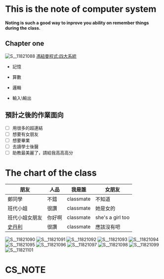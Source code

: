 # This is the note of computer system
**Noting is such a good way to inprove you ability on remember things during the class.**
## Chapter one 
![S__11821088](https://user-images.githubusercontent.com/93903961/142815150-d93cbdc6-b2db-4d93-82ae-7d6dc6f96447.jpg)
[馮紐曼程式:四大系統](https://zh.wikipedia.org/wiki/%E5%86%AF%C2%B7%E8%AF%BA%E4%BC%8A%E6%9B%BC%E7%BB%93%E6%9E%84)

- 記憶

- 算數

- 邏輯
 
- 輸入\輸出 

## 預計之後的作業面向

- [ ] 用很多的超連結
- [ ] 想要有女朋友
- [ ] 想要畢業
- [ ] 去讀學士後醫
- [ ] 助教最美麗了，請給我高高高分

# The chart of the class
|朋友| 人品| 我是誰 | 女朋友 |
----------|-------|------|-------|
|鄭同學| 不錯 | classmate | 不知道  |
|班代小姐|很讚 |classmate| 她是女的   |
|班代小姐女朋友|你好啊 |classmate | she's a girl too   |
|[史丹利](https://www.youtube.com/watch?v=mLDazwuh3JQ)|很讚 |classmate| 應該沒有吧   |


![S__11821090](https://user-images.githubusercontent.com/93903961/142815195-695f78d3-4312-4316-8150-464cb0f9bf8a.jpg)
![S__11821091](https://user-images.githubusercontent.com/93903961/142815210-bffc42ad-a510-465c-9e2b-4a95097c3f74.jpg)
![S__11821092](https://user-images.githubusercontent.com/93903961/142815224-51c1e025-9042-41c6-88f1-f9946654381c.jpg)
![S__11821093](https://user-images.githubusercontent.com/93903961/142815238-7c33edba-6c3c-4732-9085-7545b58eb652.jpg)
![S__11821094](https://user-images.githubusercontent.com/93903961/142815249-7fd61ac4-8969-4f95-971b-7ba0a3d565a1.jpg)
![S__11821095](https://user-images.githubusercontent.com/93903961/142815263-5a80112d-e139-4229-86ff-fe0d99459e62.jpg)
![S__11821096](https://user-images.githubusercontent.com/93903961/142815284-8a3ad09e-5c12-4468-be17-6d307a04f078.jpg)
![S__11821097](https://user-images.githubusercontent.com/93903961/142815297-82e1ccb3-c113-4fb9-9021-d1cbae907745.jpg)
![S__11821098](https://user-images.githubusercontent.com/93903961/142815310-5db56be7-e13d-45f5-8991-950e252305e8.jpg)
![S__11821099](https://user-images.githubusercontent.com/93903961/142815321-9c3f2d55-4462-4033-add7-15aa959f7119.jpg)
![S__11821101](https://user-images.githubusercontent.com/93903961/142815336-09cdef2a-c557-4fa2-9fb6-b14cf34effa8.jpg)
# CS_NOTE
